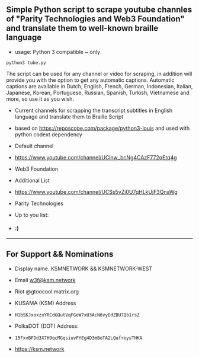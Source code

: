## Simple Python script to scrape youtube channles of "Parity Technologies and Web3 Foundation" and translate them to well-known braille language
* usage: Python 3 compatible ~ only 
```
python3 tube.py
```

The script can be used for any channel or video for scraping, in addition will provide you with the option to get any automatic captions. Automatic captions are available in Dutch, English, French, German, Indonesian, Italian, Japanese, Korean, Portuguese, Russian, Spanish, Turkish, Vietnamese and more, so use it as you wish.


* Current channels for scrapping the transcript subtitles in English language and translate them to Braille Script
* based on https://reposcope.com/package/python3-louis and used with python codext dependency 

* Default channel
* https://www.youtube.com/channel/UClnw_bcNg4CAzF772qEtq4g
* Web3 Foundation

* Additional List
* https://www.youtube.com/channel/UCSs5vZi0U7qHLkUjF3QnaWg
* Parity Technologies

* Up to you list:
* #### :)

---
## For Support && Nominations #
* Display name. KSMNETWORK && KSMNETWORK-WEST 
* Email w3f@ksm.network
* Riot @gtoocool:matrix.org

* KUSAMA (KSM) Address
* ```H1bSKJxoxzxYRCdGQutVqFGeW7xU3AcN6vyEdZBU7Qb1rsZ```

* PolkaDOT (DOT) Address:
* ```15FxvBFDd3X7H9qcMGqsiuvFYEg4D3mBoTA2LQufreysTHKA```

* https://ksm.network

